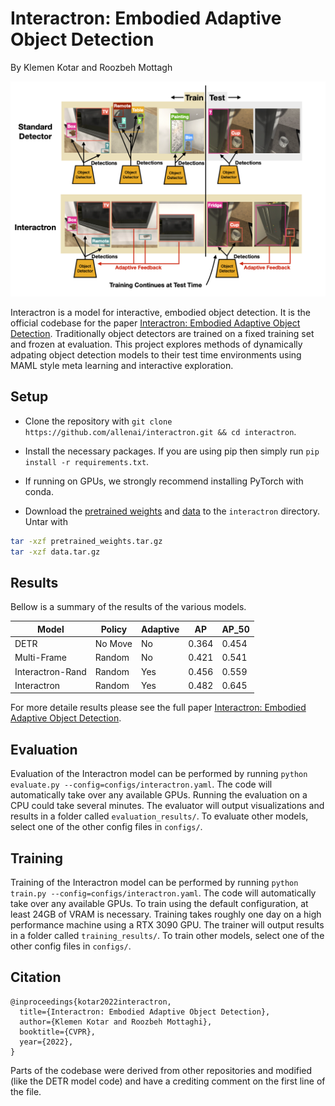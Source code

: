 # Interactron: Embodied Adaptive Object Detection

By Klemen Kotar and Roozbeh Mottagh

![teaser](images/teaser-wide.png)

Interactron is a model for interactive, embodied object detection.
It is the official codebase for the paper 
[Interactron: Embodied Adaptive Object Detection](https://arxiv.org/abs/2202.00660).
Traditionally object detectors are trained on a fixed training set and frozen at evaluation.
This project explores methods of dynamically adpating object detection models to their test
time environments using MAML style meta learning and interactive exploration.


## Setup

- Clone the repository with `git clone https://github.com/allenai/interactron.git && cd interactron`.

- Install the necessary packages. If you are using pip then simply run `pip install -r requirements.txt`.

- If running on GPUs, we strongly recommend installing PyTorch with conda.

- Download the [pretrained weights](https://interactron.s3.us-east-2.amazonaws.com/pretrained_weights.tar.gz) and
[data](https://interactron.s3.us-east-2.amazonaws.com/data.tar.gz) to the `interactron` directory. Untar with
```bash
tar -xzf pretrained_weights.tar.gz
tar -xzf data.tar.gz
```

## Results

Bellow is a summary of the results of the various models.

| Model            | Policy  | Adaptive | AP    | AP_50 |
|------------------|---------|----------|-------|-------|
| DETR             | No Move | No       | 0.364 | 0.454 | 
| Multi-Frame      | Random  | No       | 0.421 | 0.541 | 
| Interactron-Rand | Random  | Yes      | 0.456 | 0.559 | 
| Interactron      | Random  | Yes      | 0.482 | 0.645 | 

For more detaile results please see the full paper 
[Interactron: Embodied Adaptive Object Detection](https://arxiv.org/abs/2202.00660).

## Evaluation

Evaluation of the Interactron model can be performed by running ``python evaluate.py --config=configs/interactron.yaml``.
The code will automatically take over any available GPUs. Running the evaluation on a CPU could 
take several minutes. The evaluator will output visualizations and results in a folder called
`evaluation_results/`. To evaluate other models, select one of the other config files in `configs/`.


## Training

Training of the Interactron model can be performed by running ``python train.py --config=configs/interactron.yaml``.
The code will automatically take over any available GPUs. To train using the default configuration, 
at least 24GB of VRAM is necessary. Training takes roughly one day on a high performance machine using a RTX 3090 GPU.
The trainer will output results in a folder called
`training_results/`. To train other models, select one of the other config files in `configs/`.


## Citation
```
@inproceedings{kotar2022interactron,
  title={Interactron: Embodied Adaptive Object Detection},
  author={Klemen Kotar and Roozbeh Mottaghi},
  booktitle={CVPR},  
  year={2022},
}
```

Parts of the codebase were derived from other repositories and modified (like the DETR model code) 
and have a crediting comment on the first line of the file.
